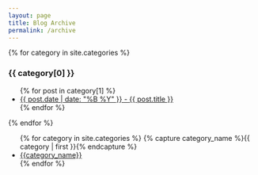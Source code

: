 ```yaml
---
layout: page
title: Blog Archive
permalink: /archive
---
```


{% for category in site.categories %}
  <h3>{{ category[0] }}</h3>
  <ul>
    {% for post in category[1] %}
      <li>
         <a href="/nova64{{ post.url }}">{{ post.date | date: "%B %Y" }} - {{ post.title }}</a>
      </li>
    {% endfor %}
  </ul>
{% endfor %}

<ul>
  {% for category in site.categories %}
    {% capture category_name %}{{ category | first }}{% endcapture %}
      <li><a href="{{site.baseurl}}/{{category_name}}">{{category_name}}</a></li>
  {% endfor %}
</ul>